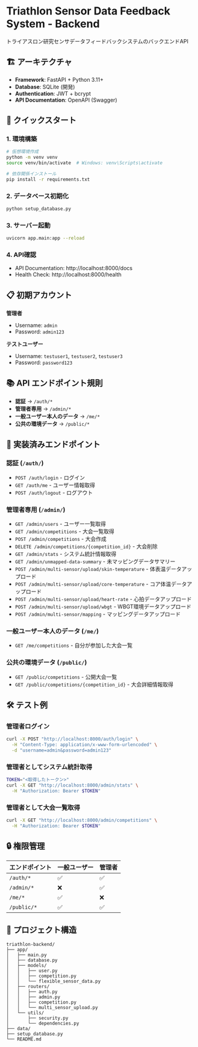 # Triathlon Sensor Data Feedback System - Backend

トライアスロン研究センサデータフィードバックシステムのバックエンドAPI

## 🏗️ アーキテクチャ

- **Framework**: FastAPI + Python 3.11+
- **Database**: SQLite (開発)
- **Authentication**: JWT + bcrypt
- **API Documentation**: OpenAPI (Swagger)

## 🚀 クイックスタート

### 1. 環境構築
```bash
# 仮想環境作成
python -m venv venv
source venv/bin/activate  # Windows: venv\Scripts\activate

# 依存関係インストール
pip install -r requirements.txt
```

### 2. データベース初期化
```bash
python setup_database.py
```

### 3. サーバー起動
```bash
uvicorn app.main:app --reload
```

### 4. API確認
- API Documentation: http://localhost:8000/docs
- Health Check: http://localhost:8000/health

## 📋 初期アカウント

**管理者**
- Username: `admin`
- Password: `admin123`

**テストユーザー**
- Username: `testuser1`, `testuser2`, `testuser3`
- Password: `password123`

## 📚 API エンドポイント規則

- **認証** → `/auth/*`
- **管理者専用** → `/admin/*`
- **一般ユーザー本人のデータ** → `/me/*`
- **公共の環境データ** → `/public/*`

## 🔧 実装済みエンドポイント

### 認証 (`/auth/`)
- `POST /auth/login` - ログイン
- `GET /auth/me` - ユーザー情報取得
- `POST /auth/logout` - ログアウト

### 管理者専用 (`/admin/`)
- `GET /admin/users` - ユーザー一覧取得
- `GET /admin/competitions` - 大会一覧取得
- `POST /admin/competitions` - 大会作成
- `DELETE /admin/competitions/{competition_id}` - 大会削除
- `GET /admin/stats` - システム統計情報取得
- `GET /admin/unmapped-data-summary` - 未マッピングデータサマリー
- `POST /admin/multi-sensor/upload/skin-temperature` - 体表温データアップロード
- `POST /admin/multi-sensor/upload/core-temperature` - コア体温データアップロード
- `POST /admin/multi-sensor/upload/heart-rate` - 心拍データアップロード
- `POST /admin/multi-sensor/upload/wbgt` - WBGT環境データアップロード
- `POST /admin/multi-sensor/mapping` - マッピングデータアップロード

### 一般ユーザー本人のデータ (`/me/`)
- `GET /me/competitions` - 自分が参加した大会一覧

### 公共の環境データ (`/public/`)
- `GET /public/competitions` - 公開大会一覧
- `GET /public/competitions/{competition_id}` - 大会詳細情報取得

## 🛠️ テスト例

### 管理者ログイン
```bash
curl -X POST "http://localhost:8000/auth/login" \
  -H "Content-Type: application/x-www-form-urlencoded" \
  -d "username=admin&password=admin123"
```

### 管理者としてシステム統計取得
```bash
TOKEN="<取得したトークン>"
curl -X GET "http://localhost:8000/admin/stats" \
  -H "Authorization: Bearer $TOKEN"
```

### 管理者として大会一覧取得
```bash
curl -X GET "http://localhost:8000/admin/competitions" \
  -H "Authorization: Bearer $TOKEN"
```

## 🔒 権限管理

| エンドポイント | 一般ユーザー | 管理者 |
|------------|---------|--------|
| `/auth/*` | ✅ | ✅ |
| `/admin/*` | ❌ | ✅ |
| `/me/*` | ✅ | ❌ |
| `/public/*` | ✅ | ✅ |

## 📁 プロジェクト構造

```
triathlon-backend/
├── app/
│   ├── main.py
│   ├── database.py
│   ├── models/
│   │   ├── user.py
│   │   ├── competition.py
│   │   └── flexible_sensor_data.py
│   ├── routers/
│   │   ├── auth.py
│   │   ├── admin.py
│   │   ├── competition.py
│   │   └── multi_sensor_upload.py
│   └── utils/
│       ├── security.py
│       └── dependencies.py
├── data/
├── setup_database.py
└── README.md
```